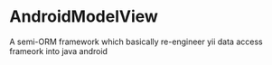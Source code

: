 AndroidModelView
================

A semi-ORM framework which basically re-engineer yii data access frameork into java android

